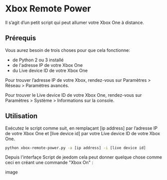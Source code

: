 # Xbox Remote Power

Il s’agit d’un petit script qui peut allumer votre Xbox One à distance.

## Prérequis

Vous aurez besoin de trois choses pour que cela fonctionne:

- de Python 2 ou 3 installé
- de l'adresse IP de votre Xbox One
- du Live device ID de votre Xbox One

Pour trouver l’adresse IP de votre Xbox, rendez-vous sur Paramètres > Réseau > Paramètres avancés.

Pour trouver le Live device ID de votre Xbox One, rendez-vous sur Paramètres > Système > Informations sur la console.

## Utilisation

Exécutez le script comme suit, en remplaçant [ip address] par l’adresse IP de votre Xbox One et [live device id] par votre Live device ID de votre Xbox One.

```bash
python xbox-remote-power.py -a [ip address] -i [live device id]
```

Depuis l'interfaçe Script de jeedom cela peut donner quelque chose comme ceci en créant une commande "Xbox On" :

image
